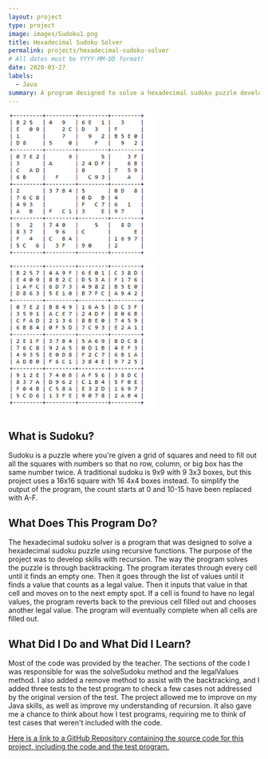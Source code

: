 ```yaml
---
layout: project
type: project
image: images/Sudoku1.png
title: Hexadecimal Sudoku Solver
permalink: projects/hexadecimal-sudoku-solver
# All dates must be YYYY-MM-DD format!
date: 2020-03-27
labels:
  - Java
summary: A program designed to solve a hexadecimal sudoku puzzle developed for ICS211.
---
```


<img class="ui medium right floated rounded image" src="../images/Sudoku1.png">
<img class="ui medium right floated rounded image" src="../images/Sudoku2.png">

## What is Sudoku?

Sudoku is a puzzle where you're given a grid of squares and need to fill out all the squares with numbers so that no row, column, or big box has the same number twice. A traditional sudoku is 9x9 with 9 3x3 boxes, but this project uses a 16x16 square with 16 4x4 boxes instead. To simplify the output of the program, the count starts at 0 and 10-15 have been replaced with A-F. 

## What Does This Program Do?

The hexadecimal sudoku solver is a program that was designed to solve a hexadecimal sudoku puzzle using recursive functions. The purpose of the project was to develop skills with recursion. The way the program solves the puzzle is through backtracking. The program iterates through every cell until it finds an empty one. Then it goes through the list of values until it finds a value that counts as a legal value. Then it inputs that value in that cell and moves on to the next empty spot. If a cell is found to have no legal values, the program reverts back to the previous cell filled out and chooses another legal value. The program will eventually complete when all cells are filled out. 

## What Did I Do and What Did I Learn?
Most of the code was provided by the teacher. The sections of the code I was responsible for was the solveSudoku method and the legalValues method. I also added a remove method to assist with the backtracking, and I added three tests to the test program to check a few cases not addressed by the original version of the test. The project allowed me to improve on my Java skills, as well as improve my understanding of recursion. It also gave me a chance to think about how I test programs, requiring me to think of test cases that weren't included with the code.

[Here is a link to a GitHub Repository containing the source code for this project, including the code and the test program.](https://github.com/sumidaca/Sudoku-Solver)
